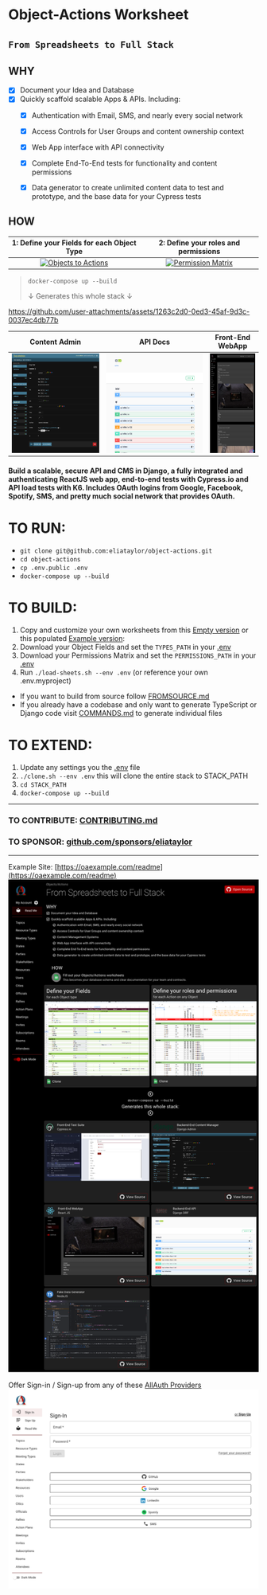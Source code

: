 # Object-Actions Worksheet
## `From Spreadsheets to Full Stack`

## WHY

- [x] Document your Idea and Database
- [x] Quickly scaffold scalable Apps & APIs. Including:
  - [x] Authentication with Email, SMS, and nearly every social network
  - [x] Access Controls for User Groups and content ownership context
  - [x] Web App interface with API connectivity
  - [x] Complete End-To-End tests for functionality and content permissions
  - [x] Data generator to create unlimited content data to test and prototype, and the base data for your Cypress tests 


## HOW

|                                                          1: Define your Fields for each Object Type                                                          |                                                                     2: Define your roles and permissions                                                                    |
|:----------------------------------------------------------------------------------------------------------------------------------------:|:-------------------------------------------------------------------------------------------------------------------------------------------------------------:|
| <a href="docs/images/objects-nod.png" target="_blank"><img src="docs/images/objects-nod.png" alt="Objects to Actions" height="300"/></a> | <a href="docs/images/permissions-matrix-nod.png" target="_blank"><img src="docs/images/permissions-matrix-nod.png" alt="Permission Matrix" height="300"/></a> |

> `docker-compose up --build`
>
> ↓ Generates this whole stack ↓


https://github.com/user-attachments/assets/1263c2d0-0ed3-45af-9d3c-0037ec4db77b


|                                                         Content Admin                                                          |                                                                      API Docs                                                                       |                                                                Front-End WebApp                                                                |
|:------------------------------------------------------------------------------------------------------------------------------:|:---------------------------------------------------------------------------------------------------------------------------------------------------:|:----------------------------------------------------------------------------------------------------------------------------------------------:|
| <a href="docs/images/demo-backend_admin.png" target="_blank"><img src="docs/images/demo-backend_admin.png" alt="CMS Admin" height="200" /></a> | <a href="docs/images/demo-backend_swagger.png" target="_blank"><img src="docs/images/demo-backend_swagger.png" alt="Swagger Docs" height="200" /></a> | <a href="docs/images/demo-reactjs.png" target="_blank"><img src="docs/images/demo-reactjs.png" alt="WebApp" height="200" /></a> |


#### Build a scalable, secure API and CMS in Django, a fully integrated and authenticating ReactJS web app, end-to-end tests with Cypress.io and API load tests with K6. Includes OAuth logins from Google, Facebook, Spotify, SMS, and pretty much social network that provides OAuth.


# TO RUN:

- `git clone git@github.com:eliataylor/object-actions.git`
- `cd object-actions`
- `cp .env.public .env`
- `docker-compose up --build`

# TO BUILD:
1. Copy and customize your own worksheets from this [Empty version](https://docs.google.com/spreadsheets/d/14Ej7lu4g3i85BWJdHbi4JK2jM2xS5uDSgfzm3rIhx4o/edit?usp=sharing) or this populated [Example version](https://docs.google.com/spreadsheets/d/1Jm15OeR6mS6vbJd7atHErOwBgq2SwKAagb4MH0D1aIw/edit?usp=sharing):
2. Download your Object Fields and set the `TYPES_PATH` in your [.env](.env) 
3. Download your Permissions Matrix and set the `PERMISSIONS_PATH` in your [.env](.env)
4. Run `./load-sheets.sh --env .env` (or reference your own .env.myproject)

- If you want to build from source follow [FROMSOURCE.md](docs/FROMSOURCE.md)
- If you already have a codebase and only want to generate TypeScript or Django code visit [COMMANDS.md](docs/COMMANDS.md) to generate individual files 

# TO EXTEND:
1. Update any settings you the [.env](.env) file 
2. `./clone.sh --env .env` this will clone the entire stack to STACK_PATH
3. `cd STACK_PATH`
4. `docker-compose up --build`

--------------------------------------------------------------------------------

### TO CONTRIBUTE: [CONTRIBUTING.md](docs/CONTRIBUTING.md)

### TO SPONSOR: [github.com/sponsors/eliataylor](https://github.com/sponsors/eliataylor)

---
Example Site: [https://oaexample.com/readme](https://oaexample.com/readme)
![readme.png](docs/images/readme.png)

Offer Sign-in / Sign-up from any of these [AllAuth Providers](https://docs.allauth.org/en/dev/socialaccount/providers/index.html)
![sign-in-page.png](docs/images/sign-in-page.png)
